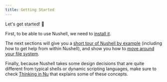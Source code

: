 ```yaml
---
title: Getting Started
---
```


Let's get started! :elephant:

First, to be able to use Nushell, we need to [install it](/book/installation).

The next sections will give you a [short tour of Nushell by example](/book/quick_tour) (including how to get help from within Nushell), and show you how to [move around your file system](/book/moving_around).

Finally, because Nushell takes some design decisions that are quite different from typical shells or dynamic scripting languages, make sure to check [Thinking in Nu](/book/thinking_in_nu) that explains some of these concepts.
